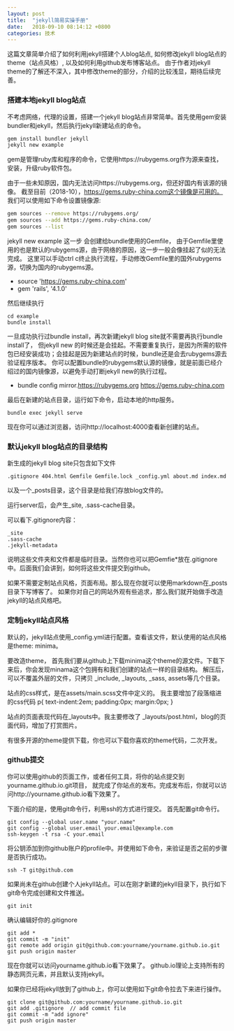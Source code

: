 ```yaml
---
layout: post
title:  "jekyll简易实操手册"
date:   2018-09-10 08:14:12 +0800
categories: 技术 
---
```


这篇文章简单介绍了如何利用jekyll搭建个人blog站点, 如何修改jekyll blog站点的theme（站点风格）, 以及如何利用github发布博客站点。
由于作者对jekyll theme的了解还不深入，其中修改theme的部分，介绍的比较浅显，期待后续完善。 

### 搭建本地jekyll blog站点
不考虑网络，代理的设置，搭建一个jekyll blog站点非常简单。首先使用gem安装bundler和jekyll，然后执行jekyll新建站点的命令。
```bash
gem install bundler jekyll
jekyll new example 
```
gem是管理ruby库和程序的命令，它使用https://rubygems.org作为源来查找，安装，升级ruby软件包。

由于一些未知原因，国内无法访问https://rubygems.org，但还好国内有该源的镜像。
截至目前（2018-10），https://gems.ruby-china.com这个镜像是可用的。
我们可以使用如下命令设置镜像源:
```bash
gem sources --remove https://rubygems.org/
gem sources --add https://gems.ruby-china.com/
gem sources --list
```

jekyll new example 这一步
会创建给bundle使用的Gemfile， 由于Gemfile里使用的也是默认的rubygems源，由于网络的原因，这一步一般会像挂起了似的无法完成。
这里可以手动ctrl c终止执行流程，手动修改Gemfile里的国外rubygems源，切换为国内的rubygems源。

* source 'https://gems.ruby-china.com'
* gem 'rails', '4.1.0'

然后继续执行
```
cd example 
bundle install
```

一旦成功执行过bundle install，再次新建jekyll blog site就不需要再执行bundle install了，
但jekyll new 的时候还是会挂起。不需要重复执行，是因为所需的软件包已经安装成功；会挂起是因为新建站点的时候，bundle还是会去rubygems源去验证程序版本。
你可以配置bundle的rubygems默认源的镜像，就是前面已经介绍过的国内镜像源，以避免手动打断jekyll new的执行过程。
* bundle config mirror.https://rubygems.org https://gems.ruby-china.com

最后在新建的站点目录，运行如下命令，启动本地的http服务。
```
bundle exec jekyll serve
```
现在你可以通过浏览器，访问http://localhost:4000查看新创建的站点。
### 默认jekyll blog站点的目录结构 
新生成的jekyll blog site只包含如下文件
```
.gitignore 404.html Gemfile Gemfile.lock _config.yml about.md index.md
```

以及一个_posts目录，这个目录是给我们存放blog文件的。

运行server后，会产生_site, .sass-cache目录。

可以看下.gitignore内容：
```
_site
.sass-cache
.jekyll-metadata
```
说明这些文件夹和文件都是临时目录。当然你也可以把Gemfie*放在.gitignore中。后面我们会讲到，如何将这些文件提交到github。

如果不需要定制站点风格，页面布局。那么现在你就可以使用markdown在_posts目录下写博客了。
如果你对自己的网站外观有些追求，那么我们就开始做手改造jekyll的站点风格吧。

### 定制jekyll站点风格

默认的，jekyll站点使用_config.yml进行配置。查看该文件，默认使用的站点风格是theme: minima。

要改造theme，
首先我们要从github上下载minima这个theme的源文件。下载下来后，你会发现minama这个包拥有和我们创建的站点一样的目录结构。
解压后，可以不覆盖外层的文件，只拷贝
_include, _layouts, _sass, assets等几个目录。

站点的css样式，是在assets/main.scss文件中定义的。
我主要增加了段落缩进的css代码
p{ text-indent:2em; padding:0px; margin:0px; }

站点的页面表现代码在_layouts中。我主要修改了
_layouts/post.html，blog的页面代码，增加了打赏图片。

有很多开源的theme提供下载，你也可以下载你喜欢的theme代码，二次开发。

### github提交

你可以使用github的页面工作，或者任何工具，将你的站点提交到yourname.github.io.git项目，
就完成了你站点的发布。完成发布后，你就可以访问http://yourname.github.io看下效果了。

下面介绍的是，使用git命令行，利用ssh的方式进行提交。 
首先配置git命令行。
```
git config --global user.name "your.name"
git config --global user.email your.email@example.com
ssh-keygen -t rsa -C your.email
```
将公钥添加到你github账户的profile中。并使用如下命令，来验证是否之前的步骤是否执行成功。
```
ssh -T git@github.com
```
如果尚未在github创建个人jekyll站点。可以在刚才新建的jekyll目录下，执行如下git命令完成创建和文件推送。

```
git init
```
确认编辑好你的.gitignore
```
git add * 
git commit -m "init"
git remote add origin git@github.com:yourname/yourname.github.io.git
git push origin master
```
现在你就可以访问yourname.github.io看下效果了。
github.io理论上支持所有的静态网页元素，并且默认支持jekyll。



如果你已经将jekyll放到了github上，你可以使用如下git命令拉去下来进行操作。
```
git clone git@github.com:yourname/yourname.github.io.git
git add .gitignore  // add commit file
git commit -m "add ignore"
git push origin master
```



